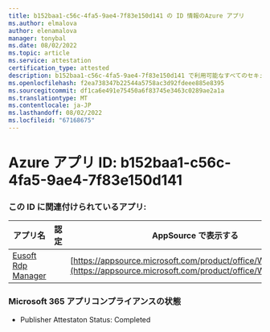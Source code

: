 ```yaml
---
title: b152baa1-c56c-4fa5-9ae4-7f83e150d141 の ID 情報のAzure アプリ
ms.author: elmalova
author: elenamalova
manager: tonybal
ms.date: 08/02/2022
ms.topic: article
ms.service: attestation
certification_type: attested
description: b152baa1-c56c-4fa5-9ae4-7f83e150d141 で利用可能なすべてのセキュリティとコンプライアンス情報。
ms.openlocfilehash: f2ea738347b22544a5758ac3d92fdeee885e8395
ms.sourcegitcommit: df1ca6e491e75450a6f83745e3463c0289ae2a1a
ms.translationtype: MT
ms.contentlocale: ja-JP
ms.lasthandoff: 08/02/2022
ms.locfileid: "67168675"
---
```

# <a name="azure-app-id-b152baa1-c56c-4fa5-9ae4-7f83e150d141"></a>Azure アプリ ID: b152baa1-c56c-4fa5-9ae4-7f83e150d141


### <a name="apps-associated-with-this-id"></a>この ID に関連付けられているアプリ:
| **アプリ名** | **認定** | **AppSource で表示する** |
|--------------|---------------|-----------------------|
| [Eusoft Rdp Manager](../forward/WA200004321.md) |  | [https://appsource.microsoft.com/product/office/WA200004321](https://appsource.microsoft.com/product/office/WA200004321) |

### <a name="microsoft-365-app-compliance-status"></a>Microsoft 365 アプリコンプライアンスの状態
- Publisher Attestaton Status: Completed

